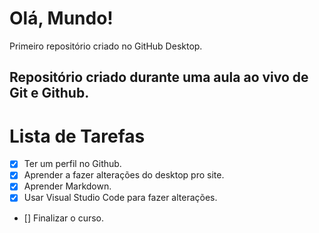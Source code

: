 # Olá, Mundo!
 Primeiro repositório criado no GitHub Desktop.

Repositório criado durante uma aula ao vivo de Git e Github.
---
# Lista de Tarefas
- [x] Ter um perfil no Github.
- [x] Aprender a fazer alterações do desktop pro site.
- [x] Aprender Markdown.
- [x] Usar Visual Studio Code para fazer alterações.
- [] Finalizar o curso.